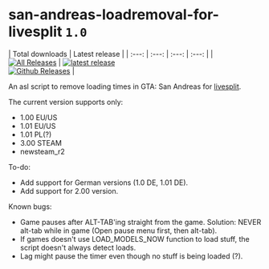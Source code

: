 # san-andreas-loadremoval-for-livesplit `1.0`

| Total downloads | Latest release |
| :---: | :---: | :---: | :---: |
|  [![All Releases](https://img.shields.io/github/downloads/Blantas/san-andreas-loadremoval-for-livesplit/total.svg?maxAge=86400)](https://github.com/Blantas/san-andreas-loadremoval-for-livesplit/releases)  |  [![latest release](https://img.shields.io/github/release/Blantas/san-andreas-loadremoval-for-livesplit.svg?maxAge=86400)](https://github.com/Blantas/san-andreas-loadremoval-for-livesplit/releases) <br> [![Github Releases](https://img.shields.io/github/downloads/Blantas/san-andreas-loadremoval-for-livesplit/latest/total.svg?maxAge=86400)](https://github.com/Blantas/san-andreas-loadremoval-for-livesplit/releases)  | 

An asl script to remove loading times in GTA: San Andreas for [livesplit](http://livesplit.github.io).

The current version supports only:
* 1.00 EU/US
* 1.01 EU/US
* 1.01 PL(?)
* 3.00 STEAM
* newsteam_r2

To-do:
* Add support for German versions (1.0 DE, 1.01 DE).
* Add support for 2.00 version.

Known bugs:
* Game pauses after ALT-TAB'ing straight from the game. Solution: NEVER alt-tab while in game (Open pause menu first, then alt-tab).
* If games doesn't use LOAD_MODELS_NOW function to load stuff, the script doesn't always detect loads.
* Lag might pause the timer even though no stuff is being loaded (?).
